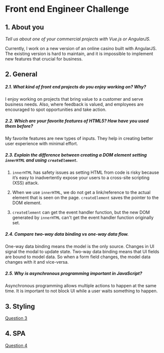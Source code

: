 # Front end Engineer Challenge

## 1. About you

*Tell us about one of your commercial projects with Vue.js or AngularJS.*

Currently, I work on a new version of an online casino built with AngularJS. The existing version is hard to maintain, and it is impossible to implement new features that crucial for business.

## 2. General

##### 2.1. What kind of front end projects do you enjoy working on? Why?

I enjoy working on projects that bring value to a customer and serve business needs. Also, where feedback is valued, and employees are encouraged to spot opportunities and take action.

##### 2.2. Which are your favorite features of HTML5? How have you used them before?

My favorite features are new types of inputs. They help in creating better user experience with minimal effort.

##### 2.3. Explain the difference between creating a DOM element setting `innerHTML` and using `createElement`.

1. `innerHTML` has safety issues as setting HTML from code is risky because it’s easy to inadvertently expose your users to a cross-site scripting (XSS) attack.

2.  When we use `innerHTML`, we do not get a link/reference to the actual element that is seen on the page. `createElement` saves the pointer to the DOM element.

3. `createElement` can get the event handler function, but the new DOM generated by `innerHTML` can't get the event handler function originally set.

##### 2.4. Compare two-way data binding vs one-way data flow.

One-way data binding means the model is the only source. Changes in UI signal the modal to update state.
Two-way data binding means that UI fields are bound to model data. So when a form field changes, the model data changes with it and vice-versa.

##### 2.5. Why is asynchronous programming important in JavaScript?

Asynchronous programming allows multiple actions to happen at the same time. It is important to not block UI while a user waits something to happen.

## 3. Styling

[Question 3](https://github.com/khannanova/reedsy-coding-challenge/tree/main/q3)


## 4. SPA

[Question 4](https://github.com/khannanova/reedsy-coding-challenge/tree/main/q4)